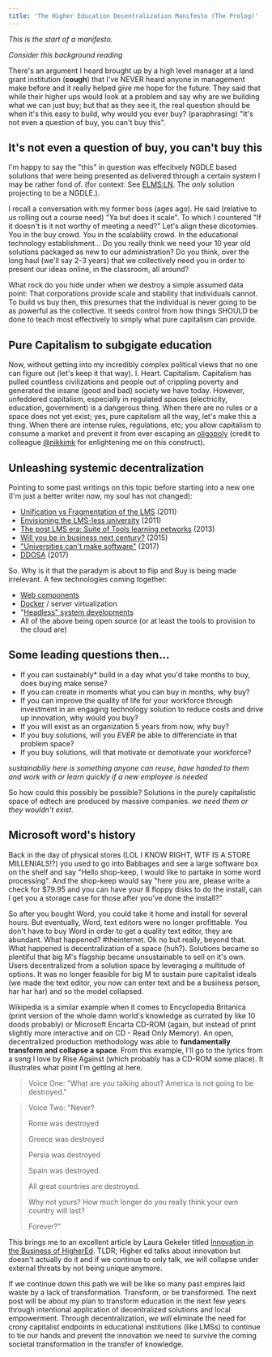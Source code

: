 ```yaml
---
title: 'The Higher Education Decentralization Manifesto (The Prolog)'
---
```


*This is the start of a manifesto.*

*Consider this background reading*

There's an argument I heard brought up by a high level manager at a land grant institution (**cough**) that I've NEVER heard anyone in management make before and it really helped give me hope for the future. They said that while their higher ups would look at a problem and say why are we building what we can just buy; but that as they see it, the real question should be when it's this easy to build, why would you ever buy? (paraphrasing) "It's not even a question of buy, you can't buy this".

## It's not even a question of buy, you can't buy this
I'm happy to say the "this" in question was effecitvely NGDLE based solutions that were being presented as delivered through a certain system I may be rather fond of. (for context: See [ELMS:LN](https://www.elmsln.org/). The _only_ solution projecting to be a NGDLE.).

I recall a conversation with my former boss (ages ago). He said (relative to us rolling out a course need) "Ya but does it scale". To which I countered "If it doesn't is it not worthy of meeting a need?" Let's align these dicotomies. You in the buy crowd. You in the scalability crowd. In the educational technology establishment... Do you really think we need your 10 year old solutions packaged as new to our administration? Do you think, over the long haul (we'll say 2-3 years) that we collectively need you in order to present our ideas online, in the classroom, all around?

What rock do you hide under when we destroy a simple assumed data point: That corporations provide scale and stability that individuals cannot. To build vs buy then, this presumes that the individual is never going to be as powerful as the collective. It seeds control from how things SHOULD be done to teach most effectively to simply what pure capitalism can provide.
## Pure Capitalism to subgigate education
Now, without getting into my incredibly complex political views that no one can figure out (let's keep it that way). I. Heart. Capitalism. Capitalism has pulled countless civilizations and people out of crippling poverty and generated the insane (good and bad) society we have today. However, unfeddered capitalism, especially in regulated spaces (electricity, education, government) is a dangerous thing. When there are no rules or a space does not yet exist; yes, pure capitalism all the way, let's make this a thing. When there are intense rules, regulations, etc; you allow capitalism to consume a market and prevent it from ever escaping an [oligopoly](https://en.wikipedia.org/wiki/Oligopoly) (credit to colleague [@nikkimk](https://twitter.com/nikkimk) for enlightening me on this construct).
## Unleashing systemic decentralization
Pointing to some past writings on this topic before starting into a new one (I'm just a better writer now, my soul has not changed):
- [Unification vs Fragmentation of the LMS](https://btopro.wordpress.com/2011/04/) (2011)
- [Envisioning the LMS-less university](https://btopro.wordpress.com/2011/06/08/envisioning-a-lms-less-university/) (2011)
- [The post LMS era: Suite of Tools learning networks](https://btopro.wordpress.com/2013/04/18/the-post-lms-era-suite-of-tools-learning-networks/) (2013)
- [Will you be in business next century?](https://btopro.wordpress.com/2015/07/14/will-you-be-in-business-next-century/) (2015)
- ["Universities can't make software"](https://btopro.wordpress.com/2017/05/24/universities-cant-make-software/) (2017)
- [DDOSA](https://btopro.wordpress.com/2017/05/25/ddosa/) (2017)

So. Why is it that the paradym is about to flip and Buy is being made irrelevant. A few technologies coming together:
- [Web components](https://www.webcomponents.org/)
- [Docker](https://www.docker.com/) / server virtualization
- "[Headless" system developments](http://haxtheweb.org/)
- All of the above being open source (or at least the tools to provision to the cloud are)

## Some leading questions then...
- If you can sustainably* build in a day what you'd take months to buy, does buying make sense?
- If you can create in moments what you can buy in months, why buy?
- If you can improve the quality of life for your workforce through investment in an engaging technology solution to reduce costs and drive up innovation, why would you buy?
- If you will exist as an organization 5 years from now, why buy?
- If you buy solutions, will you *EVER* be able to differenciate in that problem space?
- If you buy solutions, will that motivate or demotivate your workforce?

*sustainabiliy here is something anyone can reuse, have handed to them and work with or learn quickly if a new employee is needed*

So how could this possibly be possible? Solutions in the purely capitalistic space of edtech are produced by massive companies. *we need them or they wouldn't exist*.

## Microsoft word's history
Back in the day of physical stores (LOL I KNOW RIGHT, WTF IS A STORE MILLENIALS!?) you used to go into Babbages  and see a large software box on the shelf and say "Hello shop-keep, I would like to partake in some word processing". And the shop-keep would say "here you are, please write a check for $79.95 and you can have your 8 floppy disks to do the install, can I get you a storage case for those after you've done the install?"

So after you bought Word, you could take it home and install for several hours. But eventually, Word, text editors were no longer profittable. You don't have to buy Word in order to get a quality text editor, they are abundant. What happened? #theinternet. Ok no but really, beyond that. What happened is decentralization of a space (huh?). Solutions became so plentiful that big M's flagship became unsustainable to sell on it's own. Users decentralized from a solution space by leveraging a multitude of options. It was no longer feasible for big M to sustain pure capitalist ideals (we made the text editor, you now can enter text and be a business person, har har har) and so the model collapsed.

Wikipedia is a similar example when it comes to Encyclopedia Britanica (print version of the whole damn world's knowledge as currated by like 10 doods probably) or Microsoft Encarta CD-ROM (again, but instead of print slightly more interactive and on CD - Read Only Memory). An open, decentralized production methodology was able to **fundamentally transform and collapse a space**. From this example, I'll go to the lyrics from a song I love by Rise Against (which probably has a CD-ROM some place). It illustrates what point I'm getting at here.

> Voice One: "What are you talking about? America is not going to be destroyed."

> Voice Two: "Never?
> 
> Rome was destroyed
> 
> Greece was destroyed
> 
> Persia was destroyed
> 
> Spain was destroyed.
> 
> All great countries are destroyed.
> 
> Why not yours? How much longer do you really think your own country will last?
> 
> Forever?"

This brings me to an excellent article by Laura Gekeler titled [Innovation in the Business of HigherEd](https://lauragekeler.com/2018/03/15/innovation-in-the-business-of-highered/). TLDR; Higher ed talks about innovation but doesn't actually do it and if we continue to only talk, we will collapse under external threats by not being unique anymore.

If we continue down this path we will be like so many past empires laid waste by a lack of transformation. Transform, or be transformed. The next post will be about my plan to transform education in the next few years through intentional application of decentralized solutions and local empowerment. Through decentralization, _we will_ eliminate the need for crony capitalist endpoints in educational institutions (like LMSs) to continue to tie our hands and prevent the innovation we need to survive the coming societal transformation in the transfer of knowledge.